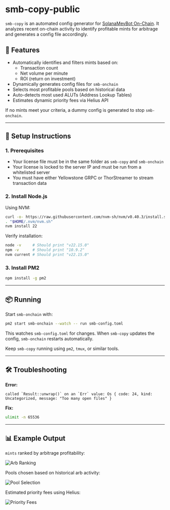 # smb-copy-public

`smb-copy` is an automated config generator for [SolanaMevBot On-Chain](https://docs.solanamevbot.com/home/releases). It analyzes recent on-chain activity to identify profitable mints for arbitrage and generates a config file accordingly.

## 🚀 Features

- Automatically identifies and filters mints based on:
  - Transaction count
  - Net volume per minute
  - ROI (return on investment)
- Dynamically generates config files for `smb-onchain`
- Selects most profitable pools based on historical data
- Auto-detects most used ALUTs (Address Lookup Tables)
- Estimates dynamic priority fees via Helius API

If no mints meet your criteria, a dummy config is generated to stop `smb-onchain`.

---

## 🔧 Setup Instructions

### 1. Prerequisites

- Your license file must be in the same folder as `smb-copy` and `smb-onchain`
- Your license is locked to the server IP and must be run from a whitelisted server
- You must have either Yellowstone GRPC or ThorStreamer to stream transaction data

### 2. Install Node.js

Using NVM:

```bash
curl -o- https://raw.githubusercontent.com/nvm-sh/nvm/v0.40.3/install.sh | bash
. "$HOME/.nvm/nvm.sh"
nvm install 22
```

Verify installation:

```bash
node -v     # Should print "v22.15.0"
npm -v      # Should print "10.9.2"
nvm current # Should print "v22.15.0"
```

### 3. Install PM2

```bash
npm install -g pm2
```

---

## 📦 Running

Start `smb-onchain` with:

```bash
pm2 start smb-onchain --watch -- run smb-config.toml
```

This watches `smb-config.toml` for changes. When `smb-copy` updates the config, `smb-onchain` restarts automatically.

Keep `smb-copy` running using `pm2`, `tmux`, or similar tools.

---

## 🛠 Troubleshooting

**Error:**

```
called `Result::unwrap()` on an `Err` value: Os { code: 24, kind: Uncategorized, message: "Too many open files" }
```

**Fix:**

```bash
ulimit -n 65536
```

---

## 📊 Example Output

`mints` ranked by arbitrage profitability:

![Arb Ranking](https://github.com/user-attachments/assets/379ac9f1-1029-4539-84c5-08bb77387009)

Pools chosen based on historical arb activity:

![Pool Selection](https://github.com/user-attachments/assets/861602cb-6367-463f-bbb1-577cb2d0de74)

Estimated priority fees using Helius:

![Priority Fees](https://github.com/user-attachments/assets/ff57af74-9a79-4bdb-8b5d-51df8f28945c)

